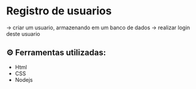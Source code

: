 # Registro de usuarios 

-> criar um usuario, armazenando em um banco de dados
-> realizar login deste usuario

## ⚙ Ferramentas utilizadas:
- Html
- CSS
- Nodejs